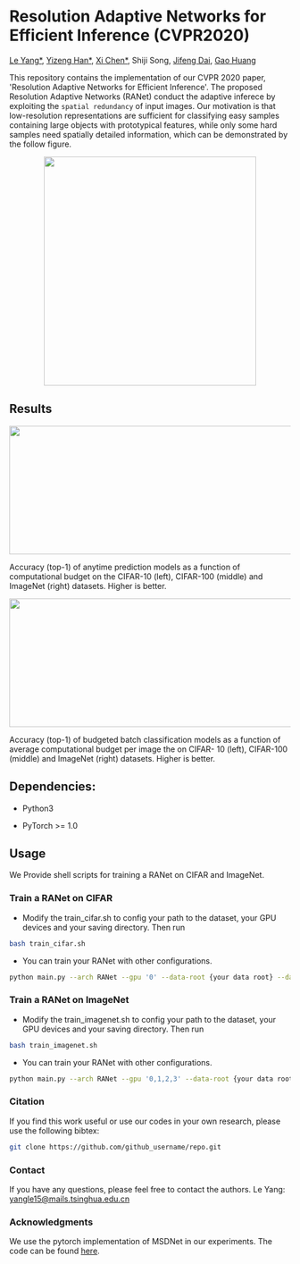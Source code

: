 # Resolution Adaptive Networks for Efficient Inference (CVPR2020)
[Le Yang*](https://github.com/yangle15), [Yizeng Han*](https://github.com/thuallen), [Xi Chen*](https://github.com/FateDawnLeon), Shiji Song, [Jifeng Dai](https://github.com/daijifeng001), [Gao Huang](https://github.com/gaohuang)

This repository contains the implementation of our CVPR 2020 paper, 'Resolution Adaptive Networks for Efficient Inference'. The proposed Resolution Adaptive Networks (RANet) conduct the adaptive inferece by exploiting the ``spatial redundancy`` of input images. Our motivation is that low-resolution representations are sufficient for classifying easy samples containing large objects with prototypical features, while only some hard samples need spatially detailed information, which can be demonstrated by the follow figure.

<div align=center><img width="380" height="410" src="https://github.com/yangle15/RANet-pytorch/blob/master/imgs/RANet_overview.png"/></div>

## Results

<div align=center><img width="800" height="230" src="https://github.com/yangle15/RANet-pytorch/blob/master/imgs/anytime_results.png"/></div>

Accuracy (top-1) of anytime prediction models as a function of computational budget on the CIFAR-10 (left), CIFAR-100
(middle) and ImageNet (right) datasets. Higher is better.

<div align=center><img width="800" height="230" src="https://github.com/yangle15/RANet-pytorch/blob/master/imgs/dynamic_results.png"/></div>
 
Accuracy (top-1) of budgeted batch classification models as a function of average computational budget per image the on CIFAR-
10 (left), CIFAR-100 (middle) and ImageNet (right) datasets. Higher is better.

## Dependencies:

* Python3

* PyTorch >= 1.0

## Usage
We Provide shell scripts for training a RANet on CIFAR and ImageNet.

### Train a RANet on CIFAR
* Modify the train_cifar.sh to config your path to the dataset, your GPU devices and your saving directory. Then run
```sh
bash train_cifar.sh
```

* You can train your RANet with other configurations.
```sh
python main.py --arch RANet --gpu '0' --data-root {your data root} --data 'cifar10' --step 2 --nChannels 16 --stepmode 'lg' --scale-list '1-2-3' --grFactor '4-2-1' --bnFactor '4-2-1'
```
 
### Train a RANet on ImageNet
* Modify the train_imagenet.sh to config your path to the dataset, your GPU devices and your saving directory. Then run
```sh
bash train_imagenet.sh
```

* You can train your RANet with other configurations.
```sh
python main.py --arch RANet --gpu '0,1,2,3' --data-root {your data root} --data 'ImageNet' --step 8 --growthRate 16 --nChannels 32 --stepmode 'even' --scale-list '1-2-3-4' --grFactor '4-2-2-1' --bnFactor '4-2-2-1'
```



### Citation
If you find this work useful or use our codes in your own research, please use the following bibtex:
```sh
git clone https://github.com/github_username/repo.git
```

### Contact
If you have any questions, please feel free to contact the authors. Le Yang: yangle15@mails.tsinghua.edu.cn

### Acknowledgments
We use the pytorch implementation of MSDNet in our experiments. The code can be found [here](https://github.com/kalviny/MSDNet-PyTorch).



